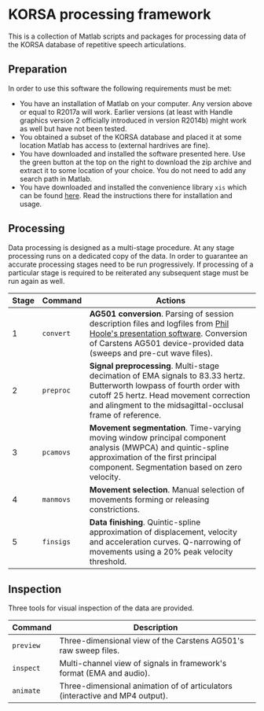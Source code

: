 # KORSA processing framework

This is a collection of Matlab scripts and packages for processing data of the KORSA database of repetitive speech articulations.

## Preparation

In order to use this software the following requirements must be met:

- You have an installation of Matlab on your computer. Any version above or equal to R2017a will work. Earlier versions (at least with Handle graphics version 2 officially introduced in version R2014b) might work as well but have not been tested.
- You obtained a subset of the KORSA database and placed it at some location Matlab has access to (external hardrives are fine).
- You have downloaded and installed the software presented here. Use the green button at the top on the right to download the zip archive and extract it to some location of your choice. You do not need to add any search path in Matlab.
- You have downloaded and installed the convenience library `xis` which can be found [here](TODO). Read the instructions there for installation and usage.

## Processing

Data processing is designed as a multi-stage procedure. At any stage processing runs on a dedicated copy of the data. In order to guarantee an accurate processing stages need to be run progressively. If processing of a particular stage is required to be reiterated any subsequent stage must be run again as well.

| Stage | Command   | Actions                                                                                                                                                                                                                                                                  |
| ---   | ---       | ---                                                                                                                                                                                                                                                                      |
| 1     | `convert` | **AG501 conversion**. Parsing of session description files and logfiles from [Phil Hoole's presentation software](http://www.phonetik.uni-muenchen.de/~hoole/articmanual/index.html). Conversion of Carstens AG501 device-provided data (sweeps and pre-cut wave files). |
| 2     | `preproc` | **Signal preprocessing**. Multi-stage decimation of EMA signals to 83.33 hertz. Butterworth lowpass of fourth order with cutoff 25 hertz. Head movement correction and alingment to the midsagittal-occlusal frame of reference.                                         |
| 3     | `pcamovs` | **Movement segmentation**. Time-varying moving window principal component analysis (MWPCA) and quintic-spline approximation of the first principal component. Segmentation based on zero velocity.                                                                       |
| 4     | `manmovs` | **Movement selection**. Manual selection of movements forming or releasing constrictions.                                                                                                                                                                                |
| 5     | `finsigs` | **Data finishing**. Quintic-spline approximation of displacement, velocity and acceleration curves. Q-narrowing of movements using a 20% peak velocity threshold.                                                                                                        |

## Inspection

Three tools for visual inspection of the data are provided.

| Command   | Description                                                                  |
| ---       | ---                                                                          |
| `preview` | Three-dimensional view of the Carstens AG501's raw sweep files.              |
| `inspect` | Multi-channel view of signals in framework's format (EMA and audio).         |
| `animate` | Three-dimensional animation of of articulators (interactive and MP4 output). |

